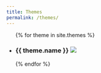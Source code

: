 ```yaml
---
title: Themes
permalink: /themes/
---
```


<ul>
{% for theme in site.themes %}
<li>
  <h3>{{ theme.name }} <a href="{{ theme.link }}" target="_blank"><img src="../assets/link-sm.png"></a></h3>
</li>
{% endfor %}
</ul>
